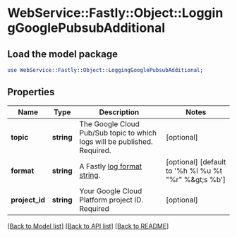 # WebService::Fastly::Object::LoggingGooglePubsubAdditional

## Load the model package
```perl
use WebService::Fastly::Object::LoggingGooglePubsubAdditional;
```

## Properties
Name | Type | Description | Notes
------------ | ------------- | ------------- | -------------
**topic** | **string** | The Google Cloud Pub/Sub topic to which logs will be published. Required. | [optional] 
**format** | **string** | A Fastly [log format string](https://www.fastly.com/documentation/guides/integrations/streaming-logs/custom-log-formats/). | [optional] [default to &#39;%h %l %u %t &quot;%r&quot; %&amp;gt;s %b&#39;]
**project_id** | **string** | Your Google Cloud Platform project ID. Required | [optional] 

[[Back to Model list]](../README.md#documentation-for-models) [[Back to API list]](../README.md#documentation-for-api-endpoints) [[Back to README]](../README.md)


